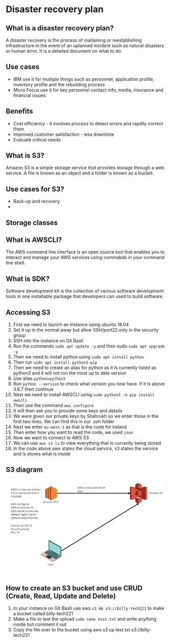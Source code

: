 # Disaster recovery plan

## What is a disaster recovery plan?

A disaster recovery is the process of maitaining or reestablishing infrastructure in the event of an uplanned incident such as natural disasters or human error. It is a detailed document on what to do.

## Use cases
* IBM use it for multiple things such as personnel, application profile, inventory profile and the rebuilding process
* Micro Focus use it for key personnel contact info, media, insurance and financial issues

## Benefits
* Cost efficiency - it involves process to detect errors and rapdily correct them
* Improved customer satisfaction - less downtime
* Evaluate critical needs

## What is S3?
Amazon S3 is a simple storage service that provides storage through a web service. A file is known as an object and a folder is known as a bucket.

## Use cases for S3?
* Back-up and recovery
* 

## Storage classes


## What is AWSCLI?
The AWS command line interface is an open source tool that enables you to interact and manage your AWS services using commabds in your command line shell.

## What is SDK?
Software development kit is the collection of various software development tools in one installable package that developers can used to build software.

## Accessing S3

1. First we need to launch an instance using ubuntu 18.04
2. Set it up in the normal away but allow SSH/port22 only in the security group
3. SSH into the instance on Git Bash
4. Run the commands ```sudo apt update -y``` and then sudo ```sudo apt upgrade -y```
5. Then we need to install python using ```sudo apt install python```
6. Then run ```sudo apt install python3-pip```
7. Then we need to create an alias for python as it is currently listed as python3 and it will not run the most up to date version
8. Use alias ```python=python3```
9. Run ```python --version``` to check what version you now have. If it is above 3.6.7 then continue
10. Next we need to install AWSCLI using ```sudo python3 -m pip install awscli```
11. Then use the command ```aws configure```
12. It will then ask you to provide some keys and details
13. We were given our private keys by Shahrukh so we enter those in the first two lines. We can find this in our .ssh folder
14. Next we enter ```eu-west-1``` as that is the code for Ireland
15. Then enter how you want to read the code, we used ```json```
16. Now we want to connect to AWS S3
17. We can use ```aws s3 ls``` to view everything that is currently being stored
18. In the code above aws states the cloud service, s3 states the service and ls shows what is inside

## S3 diagram

![Alt text](S3%20diagram.png)

## How to create an S3 bucket and use CRUD (Create, Read, Update and Delete)
1. In your instance on Git Bash use aws ```s3 mb s3://billy-tech221``` to make a bucket called billy-tech221
2. Make a file to test the upload ```sudo nano test.txt``` and write anything inside but comment it out
3. Copy the file over to the bucket using aws s3 cp test.txt s3://billy-tech221